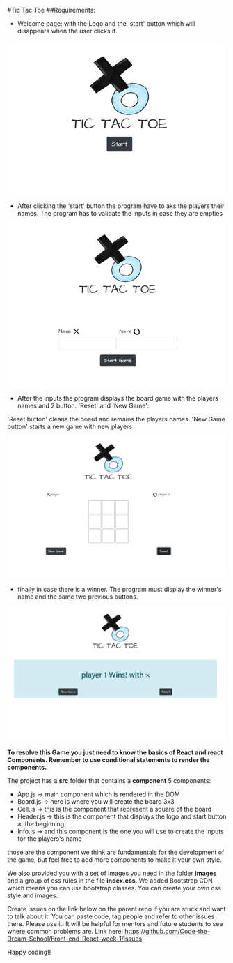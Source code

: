 #Tic Tac Toe
##Requirements:

* Welcome page: with the Logo and the 'start' button which will disappears when the user clicks it.
<img src="./src/images/finalLook/welcome.png">

* After clicking the 'start' button the program have to aks the players their names. The program has to validate the inputs in case they are empties

<img src="./src/images/finalLook/inputs.png">

* After the inputs the program displays the board game with the players names and 2 button. 'Reset' and 'New Game':

'Reset button' cleans the board and remains the players names. 
'New Game button' starts a new game with new players

<img src="./src/images/finalLook/beginning.png">

* finally in case there is a winner. The program must display the winner's name and the same two previous buttons.

<img src="./src/images/finalLook/winner.png">

**To resolve this Game you just need to know the basics of React and react Components. Remember to use conditional statements to render the components.**


The project has a **src** folder that contains a **component** 5 components:

* App.js -> main component which is rendered in the DOM
* Board.js -> here is where you will create the board 3x3
* Cell.js -> this is the component that represent a square of the board
* Header.js -> this is the component that displays the logo and start button at the beginning
* Info.js -> and this component is the one you will use to create the inputs for the players's name

those are the component we think are fundamentals for the development of the game, but feel free to add more components to make it your own style.

We also provided you with a set of images you need in the folder **images** and a group of css rules in the file **index.css**. We added Bootstrap CDN which means you can use bootstrap classes. You can create your own css style and images.


Create issues on the link below on the parent repo if you are stuck and want to talk about it. You can paste code, tag people and refer to other issues there. Please use it! It will be helpful for mentors and future students to see where common problems are. Link here: https://github.com/Code-the-Dream-School/Front-end-React-week-1/issues


Happy coding!!
